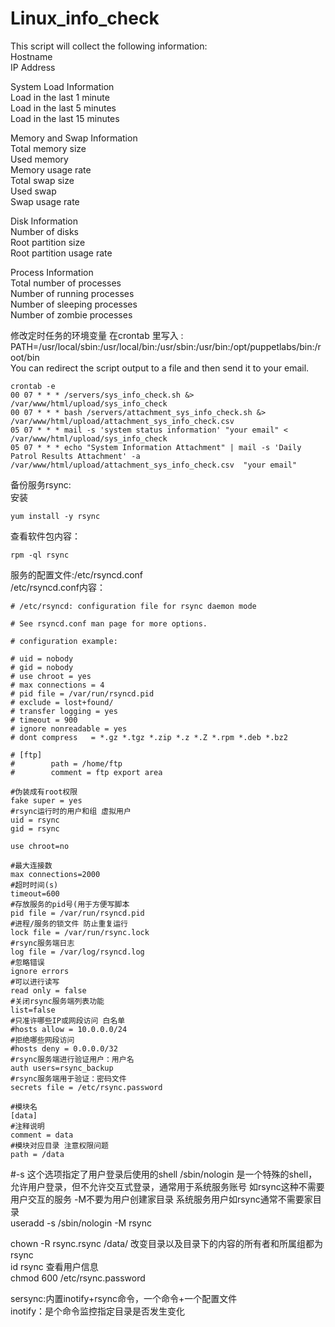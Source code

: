 # Linux_info_check
This script will collect the following information:  
Hostname  
IP Address  
  
System Load Information  
Load in the last 1 minute  
Load in the last 5 minutes  
Load in the last 15 minutes  
  
Memory and Swap Information  
Total memory size  
Used memory  
Memory usage rate  
Total swap size  
Used swap  
Swap usage rate  
  
Disk Information  
Number of disks  
Root partition size  
Root partition usage rate  
  
Process Information  
Total number of processes  
Number of running processes  
Number of sleeping processes  
Number of zombie processes  

修改定时任务的环境变量  在crontab 里写入 : PATH=/usr/local/sbin:/usr/local/bin:/usr/sbin:/usr/bin:/opt/puppetlabs/bin:/root/bin  
You can redirect the script output to a file and then send it to your email.  
```
crontab -e  
00 07 * * * /servers/sys_info_check.sh &> /var/www/html/upload/sys_info_check  
00 07 * * * bash /servers/attachment_sys_info_check.sh &> /var/www/html/upload/attachment_sys_info_check.csv  
05 07 * * * mail -s 'system status information' "your email" < /var/www/html/upload/sys_info_check  
05 07 * * * echo "System Information Attachment" | mail -s 'Daily Patrol Results Attachment' -a /var/www/html/upload/attachment_sys_info_check.csv  "your email"    
```
备份服务rsync:  
安装  
```
yum install -y rsync  
```
查看软件包内容：    
```
rpm -ql rsync  
```
服务的配置文件:/etc/rsyncd.conf  
/etc/rsyncd.conf内容：  
```
# /etc/rsyncd: configuration file for rsync daemon mode  

# See rsyncd.conf man page for more options.  

# configuration example:  

# uid = nobody  
# gid = nobody  
# use chroot = yes  
# max connections = 4  
# pid file = /var/run/rsyncd.pid  
# exclude = lost+found/  
# transfer logging = yes  
# timeout = 900  
# ignore nonreadable = yes  
# dont compress   = *.gz *.tgz *.zip *.z *.Z *.rpm *.deb *.bz2  

# [ftp]  
#        path = /home/ftp  
#        comment = ftp export area  

#伪装成有root权限  
fake super = yes  
#rsync运行时的用户和组 虚拟用户  
uid = rsync  
gid = rsync  

use chroot=no  

#最大连接数  
max connections=2000  
#超时时间(s)  
timeout=600  
#存放服务的pid号(用于方便写脚本   
pid file = /var/run/rsyncd.pid  
#进程/服务的锁文件 防止重复运行  
lock file = /var/run/rsync.lock  
#rsync服务端日志  
log file = /var/log/rsyncd.log  
#忽略错误  
ignore errors  
#可以进行读写  
read only = false  
#关闭rsync服务端列表功能  
list=false  
#只准许哪些IP或网段访问 白名单  
#hosts allow = 10.0.0.0/24  
#拒绝哪些网段访问  
#hosts deny = 0.0.0.0/32  
#rsync服务端进行验证用户：用户名  
auth users=rsync_backup  
#rsync服务端用于验证：密码文件  
secrets file = /etc/rsync.password  

#模块名  
[data]  
#注释说明  
comment = data  
#模块对应目录 注意权限问题  
path = /data  
```
#-s  这个选项指定了用户登录后使用的shell  /sbin/nologin 是一个特殊的shell，允许用户登录，但不允许交互式登录，通常用于系统服务账号 如rsync这种不需要用户交互的服务  -M不要为用户创建家目录 系统服务用户如rsync通常不需要家目录  
useradd -s /sbin/nologin -M rsync  

chown -R rsync.rsync /data/ 改变目录以及目录下的内容的所有者和所属组都为rsync  
id rsync 查看用户信息  
 chmod 600 /etc/rsync.password  

sersync:内置inotify+rsync命令，一个命令+一个配置文件  
inotify：是个命令监控指定目录是否发生变化  
